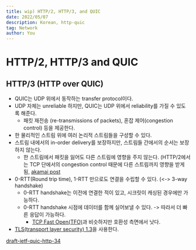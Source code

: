 ```yaml
---
title: wip) HTTP/2, HTTP/3, and QUIC
date: 2022/05/07
description: Korean, http-quic
tag: Network
author: You
---
```


# HTTP/2, HTTP/3 and QUIC

## HTTP/3 (HTTP over QUIC)
- QUIC는 UDP 위에서 동작하는 transfer protocol이다.
- UDP 자체는 unreliable 하지만, QUIC는 UDP 위에서 reliability를 가질 수 있도록 해준다.
  - 패킷 재전송 (re-transmissions of packets), 혼잡 제어(congestion control) 등을 제공한다.
- 한 물리적인 스트림 위에 여러 논리적 스트림들을 구성할 수 있다. 
- 스트림 내에서의 in-order delivery를 보장하지만, 스트림들 간에서의 순서는 보장하지 않는다.
  - 한 스트림에서 패킷을 잃어도 다른 스트림에 영향을 주지 않는다. (HTTP/2에서는 TCP 단에서의 congestion control 때문에 다른 스트림까지 영향을 받게 됨, [akamai post](https://community.akamai.com/customers/s/article/How-does-HTTP-2-solve-the-Head-of-Line-blocking-HOL-issue?language=en_US)
- 0-RTT(Round trip time), 1-RTT 만으로도 연결을 수립할 수 있다. (<-> 3-way handshake)
  - 0-RTT handshake는 이전에 연결한 적이 있고, 시크릿이 캐싱된 경우에만 가능하다.
  - 0-RTT handshake 시점에 데이터를 함께 실어보낼 수 있다. -> 따라서 더 빠른 응답이 가능하다.
    - [TCP Fast Open(TFO)](https://datatracker.ietf.org/doc/html/rfc7413)과 비슷하지만 호환성 측면에서 낫다.
- [TLS(transport layer security) 1.3](https://datatracker.ietf.org/doc/html/rfc8446)을 사용한다.

[draft-ietf-quic-http-34](https://datatracker.ietf.org/doc/draft-ietf-quic-http/)